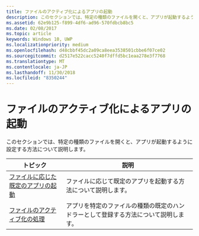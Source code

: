 ```yaml
---
title: ファイルのアクティブ化によるアプリの起動
description: このセクションでは、特定の種類のファイルを開くと、アプリが起動するように設定する方法について説明します。
ms.assetid: 62e9b125-f899-4df6-ad96-570fdbcb8bc5
ms.date: 02/08/2017
ms.topic: article
keywords: Windows 10, UWP
ms.localizationpriority: medium
ms.openlocfilehash: d48cbbf45dc2a09ca8eea3538501cbbe6f07ce02
ms.sourcegitcommit: d2517e522cacc5240f7dffd5bc1eaa278e3f7768
ms.translationtype: MT
ms.contentlocale: ja-JP
ms.lasthandoff: 11/30/2018
ms.locfileid: "8350244"
---
```

# <a name="launch-an-app-through-file-activation"></a>ファイルのアクティブ化によるアプリの起動

このセクションでは、特定の種類のファイルを開くと、アプリが起動するように設定する方法について説明します。

| トピック | 説明 |
|-------|-------------|
| [ファイルに応じた既定のアプリの起動](launch-the-default-app-for-a-file.md) | ファイルに応じて既定のアプリを起動する方法について説明します。 |
| [ファイルのアクティブ化の処理](handle-file-activation.md) | アプリを特定のファイルの種類の既定のハンドラーとして登録する方法について説明します。 |